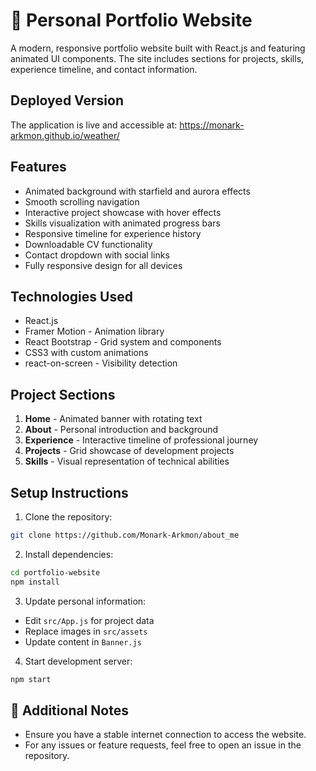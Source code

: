 # 🤖 Personal Portfolio Website

A modern, responsive portfolio website built with React.js and featuring animated UI components. The site includes sections for projects, skills, experience timeline, and contact information.

## Deployed Version
The application is live and accessible at: https://monark-arkmon.github.io/weather/

## Features

- Animated background with starfield and aurora effects
- Smooth scrolling navigation
- Interactive project showcase with hover effects
- Skills visualization with animated progress bars
- Responsive timeline for experience history
- Downloadable CV functionality
- Contact dropdown with social links
- Fully responsive design for all devices

## Technologies Used

- React.js
- Framer Motion - Animation library
- React Bootstrap - Grid system and components
- CSS3 with custom animations
- react-on-screen - Visibility detection

## Project Sections

1. **Home** - Animated banner with rotating text
2. **About** - Personal introduction and background
3. **Experience** - Interactive timeline of professional journey
4. **Projects** - Grid showcase of development projects
5. **Skills** - Visual representation of technical abilities

## Setup Instructions

1. Clone the repository:
```bash
git clone https://github.com/Monark-Arkmon/about_me
```

2. Install dependencies:
```bash
cd portfolio-website
npm install
```

3. Update personal information:
- Edit `src/App.js` for project data
- Replace images in `src/assets`
- Update content in `Banner.js`

4. Start development server:
```bash
npm start
```

## 📌 Additional Notes
- Ensure you have a stable internet connection to access the website.
- For any issues or feature requests, feel free to open an issue in the repository.
